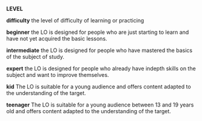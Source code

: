 **LEVEL**

**difficulty**
the level of difficulty of learning or practicing


**beginner** 
the LO is designed for people who are just starting to learn and have not yet acquired the basic lessons.

**intermediate**
the LO is designed for people who have mastered the basics of the subject of study.

**expert**
the LO is designed for people who already have indepth skills on the subject and want to improve themselves.

**kid**
The LO is suitable for a young audience and offers content adapted to the understanding of the target.

**teenager**
The LO is suitable for a young audience between 13 and 19 years old and offers content adapted to the understanding of the target.
